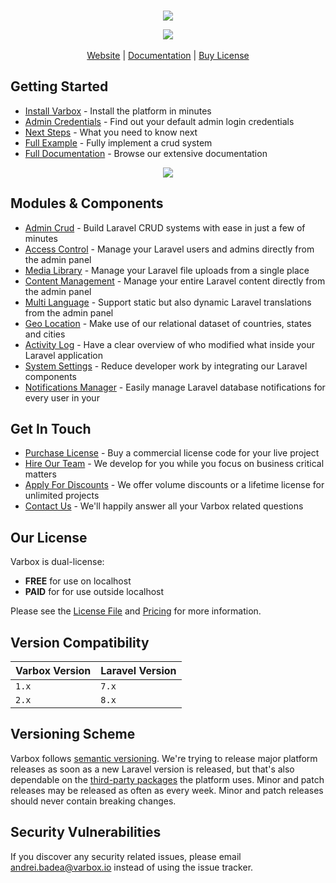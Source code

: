 <br>
<p align="center">
    <a href="https://varbox.io" title="Varbox Admin Screenshot">
        <img src="https://varbox.io/images/cover-with-title.png" style="max-width: 690px" />
    </a>
<p>
<p align="center">
    <a href="LICENSE.md" title="Software License">
        <img src="https://img.shields.io/badge/License-dual-blue">
    </a>
    <br><br>
    <a href="https://varbox.io/">Website</a> | 
    <a href="https://varbox.io/docs/2.x/installation">Documentation</a> | 
    <a href="https://varbox.io/buy">Buy License</a>
</p>

## Getting Started

- [Install Varbox](https://varbox.io/docs/installation) - Install the platform in minutes
- [Admin Credentials](https://varbox.io/docs/admin-credentials) - Find out your default admin login credentials
- [Next Steps](https://varbox.io/docs/next-steps) - What you need to know next
- [Full Example](https://varbox.io/docs/full-example) - Fully implement a crud system
- [Full Documentation](https://varbox.io/docs) - Browse our extensive documentation

<p align="center">
    <a href="https://varbox.io" title="Varbox Admin Screenshot">
        <img src="https://varbox.io/images/dashboard-with-filters.png" style="max-width: 690px" />
    </a>
<p>

## Modules & Components

- [Admin Crud](https://varbox.io/admin-crud) - Build Laravel CRUD systems with ease in just a few of minutes
- [Access Control](https://varbox.io/access-control) - Manage your Laravel users and admins directly from the admin panel
- [Media Library](https://varbox.io/media-library) - Manage your Laravel file uploads from a single place
- [Content Management](https://varbox.io/content-management) - Manage your entire Laravel content directly from the admin panel
- [Multi Language](https://varbox.io/multi-language) - Support static but also dynamic Laravel translations from the admin panel
- [Geo Location](https://varbox.io/geo-location) - Make use of our relational dataset of countries, states and cities
- [Activity Log](https://varbox.io/activity-log) - Have a clear overview of who modified what inside your Laravel application
- [System Settings](https://varbox.io/system-settings) - Reduce developer work by integrating our Laravel components
- [Notifications Manager](https://varbox.io/notifications-manager) - Easily manage Laravel database notifications for every user in your 

## Get In Touch

- [Purchase License](https://varbox.io/buy) - Buy a commercial license code for your live project
- [Hire Our Team](https://varbox.io/hire) - We develop for you while you focus on business critical matters
- [Apply For Discounts](https://varbox.io/discount) - We offer volume discounts or a lifetime license for unlimited projects
- [Contact Us](https://varbox.io/contact) - We'll happily answer all your Varbox related questions

## Our License

Varbox is dual-license: 

- **FREE** for use on localhost
- **PAID** for for use outside localhost

Please see the [License File](LICENSE.md) and [Pricing](https://varbox.io/buy) for more information.

## Version Compatibility

| Varbox Version    | Laravel Version |
| ----------------- | --------------- |
| `1.x`             | `7.x`           |
| `2.x`             | `8.x`           |

## Versioning Scheme

Varbox follows [semantic versioning](https://semver.org/). We're trying to release major platform releases as soon as a new Laravel version is released, but that's also dependable on the [third-party packages](https://varbox.io/docs/third-party-tools) the platform uses. Minor and patch releases may be released as often as every week. Minor and patch releases should never contain breaking changes.

## Security Vulnerabilities

If you discover any security related issues, please email [andrei.badea@varbox.io](mailto:andrei.badea@varbox.io) instead of using the issue tracker.
